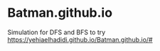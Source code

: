 # Batman.github.io
Simulation for DFS and BFS
to try https://yehiaelhadidi.github.io/Batman.github.io/#
